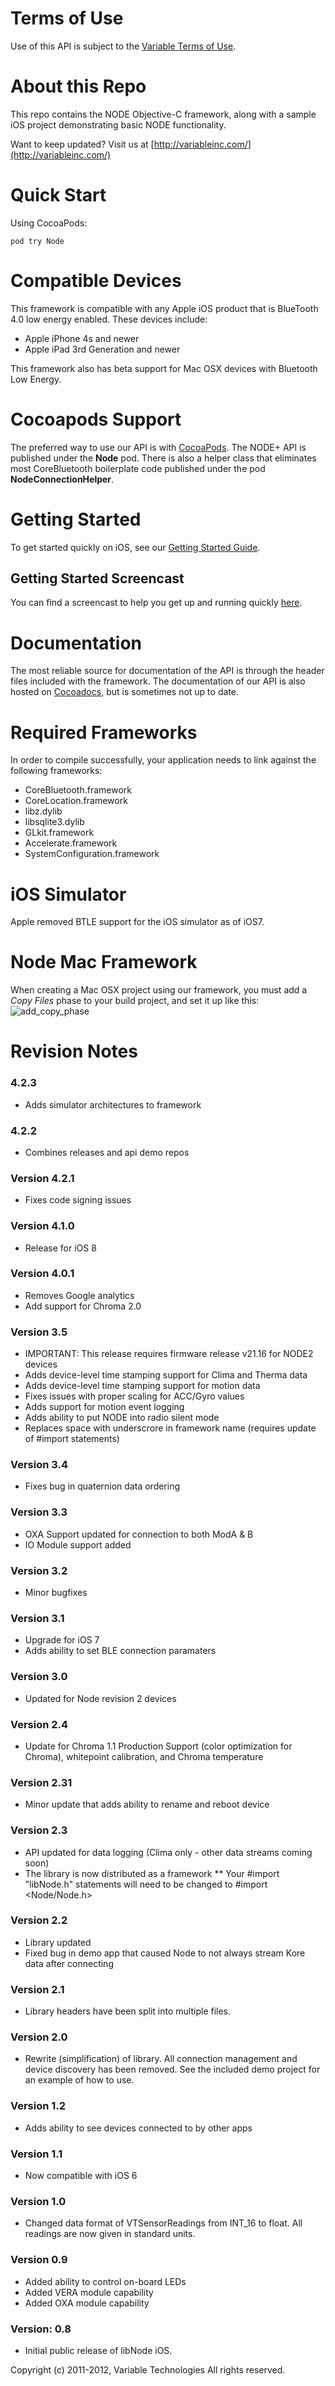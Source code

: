 # Terms of Use
Use of this API is subject to the [Variable Terms of Use](http://variableinc.com/terms-use-license/).

About this Repo
==============
This repo contains the NODE Objective-C framework, along with a sample iOS project demonstrating basic NODE functionality.

Want to keep updated? Visit us at [http://variableinc.com/](http://variableinc.com/)

Quick Start
==============
Using CocoaPods:
	
	pod try Node

Compatible Devices
==============
This framework is compatible with any Apple iOS product that is BlueTooth 4.0 low energy enabled. These devices include:

* Apple iPhone 4s and newer
* Apple iPad 3rd Generation and newer

This framework also has beta support for Mac OSX devices with Bluetooth Low Energy.

# Cocoapods Support
The preferred way to use our API is with [CocoaPods](http://www.cocoapods.org/). The NODE+ API is published under the **Node** pod. There is also a helper class that eliminates most CoreBluetooth boilerplate code published under the pod **NodeConnectionHelper**. 

# Getting Started
To get started quickly on iOS, see our [Getting Started Guide](https://bitbucket.org/variabletech/libnode-ios-public/downloads/NODE-iOS-SDK-Getting-Started.pdf).

## Getting Started Screencast
You can find a screencast to help you get up and running quickly [here](https://www.youtube.com/watch?v=mbVSYdV3Jo0).

# Documentation
The most reliable source for documentation of the API is through the header files included with the framework.
The documentation of our API is also hosted on [Cocoadocs](http://cocoadocs.org/docsets/Node), but is sometimes not up to date.

Required Frameworks
============
In order to compile successfully, your application needs to link against the following frameworks:

* CoreBluetooth.framework
* CoreLocation.framework
* libz.dylib
* libsqlite3.dylib
* GLkit.framework
* Accelerate.framework
* SystemConfiguration.framework

iOS Simulator
=============
Apple removed BTLE support for the iOS simulator as of iOS7.

Node Mac Framework
=============
When creating a Mac OSX project using our framework, you must add a *Copy Files* phase to your build project, and set it up like this:
![add_copy_phase](http://variabletech.bitbucket.org/add_copy_phase.png)

Revision Notes
=============
### 4.2.3
* Adds simulator architectures to framework

### 4.2.2 
* Combines releases and api demo repos

### Version 4.2.1
* Fixes code signing issues

### Version 4.1.0
* Release for iOS 8

### Version 4.0.1
* Removes Google analytics
* Add support for Chroma 2.0

### Version 3.5
* IMPORTANT: This release requires firmware release v21.16 for NODE2 devices
* Adds device-level time stamping support for Clima and Therma data
* Adds device-level time stamping support for motion data
* Fixes issues with proper scaling for ACC/Gyro values
* Adds support for motion event logging
* Adds ability to put NODE into radio silent mode
* Replaces space with underscrore in framework name (requires update of #import statements)

### Version 3.4
* Fixes bug in quaternion data ordering

### Version 3.3 
* OXA Support updated for connection to both ModA & B
* IO Module support added

### Version 3.2
* Minor bugfixes

### Version 3.1
* Upgrade for iOS 7
* Adds ability to set BLE connection paramaters

### Version 3.0 
* Updated for Node revision 2 devices

### Version 2.4 
* Update for Chroma 1.1 Production Support (color optimization for Chroma), whitepoint calibration, and Chroma temperature

### Version 2.31 
* Minor update that adds ability to rename and reboot device

### Version 2.3
* API updated for data logging (Clima only - other data streams coming soon)
* The library is now distributed as a framework 
** Your #import "libNode.h" statements will need to be changed to #import <Node/Node.h> 

### Version 2.2
* Library updated
* Fixed bug in demo app that caused Node to not always stream Kore data after connecting

### Version 2.1
* Library headers have been split into multiple files.

### Version 2.0 
* Rewrite (simplification) of library. All connection management and device discovery has been removed.
See the included demo project for an example of how to use.

### Version 1.2
* Adds ability to see devices connected to by other apps

### Version 1.1
* Now compatible with iOS 6

### Version 1.0
* Changed data format of VTSensorReadings from INT_16 to float. All readings are now given in standard units.

### Version 0.9
* Added ability to control on-board LEDs
* Added VERA module capability
* Added OXA module capability

### Version: 0.8
* Initial public release of libNode iOS.

Copyright (c) 2011-2012, Variable Technologies
All rights reserved.